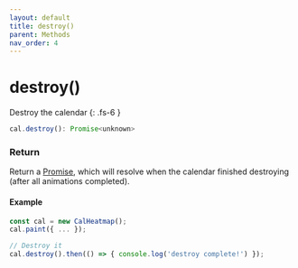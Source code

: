 ```yaml
---
layout: default
title: destroy()
parent: Methods
nav_order: 4
---
```


# destroy()

Destroy the calendar
{: .fs-6 }

```js
cal.destroy(): Promise<unknown>
```

### Return

Return a [Promise](https://developer.mozilla.org/en-US/docs/Web/JavaScript/Reference/Global_Objects/Promise), which will resolve when the calendar finished destroying (after all animations completed).

#### Example

```js
const cal = new CalHeatmap();
cal.paint({ ... });

// Destroy it
cal.destroy().then(() => { console.log('destroy complete!') });
```

